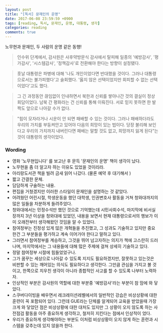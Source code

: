 ```yaml
---
layout: post
title: "[독서] 문재인의 운명"
date: 2017-06-08 23:59:59 +0900
tags: [reading, 독서, 문재인, 운명, 대통령, 생각]
categories: reading
comments: true
---
```

노무현과 문재인, 두 사람의 운명 같은 동행!

> 인수위 단계에서, 감사원은 사후약방문식 감사에서 탈피해 일종의 '예방감사', '평가감사', '시스템감사', '정책감사'로 전환해야 한다는 방향이 설정됐다.

> 훗날 대통령은 파병에 대해 '나도 개인이었다면 반대했을 것이다. 그러나 대통령으로서는 불가피했다'고 술회했다. '옳지 않은 선택이었지만 회피할 수 없는 선택이었다'고도 했다.

> 그 긴 과정동안 끊임없이 인내하면서 북한과 신뢰를 쌓아나간 것의 결실이 정상회담이었다. 남북 간 평화라는 건 신뢰를 통해 이뤄진다. 서로 믿지 못하면 한 발짝도 앞으로 나아갈 수가 없다.

> "힘이 모자라거나 시운이 안 되면 패배할 수 있는 것이다. 그러나 패배하더라도 우리의 가치를 부둥켜안고 있어야 다음의 희망이 있는 법이다. 당장 불리해 보인다고 우리의 가치까지 내버린다면 패배는 말할 것도 없고, 희망까지 잃게 된다"는 것이 대통령의 생각이었다.


### Wording
* 영화 '노무현입니다' 를 보고난 후 문득 '문재인의 운명' 책이 생각이 났다.
* 노무현을 좀 더 알고자 하는 이유도 있었을 것이리라.
* 아리랑도서관 책을 빌려 금새 읽어 나갔다. (물론 예약 후 대기해서 )
* 짧고 간결한 문체.
* 담담하게 구술하는 내용.
* 편집을 거쳤겠지만 이러한 스타일이 문재인을 설명하는 것 같았다.
* 어려웠던 어린시절, 학생운동을 했던 대학생, 인권변호사 활동을 거쳐 청와대까지의 많은 일들을 차분하게 들려주었다.
* 청와대에서는 민정수석만 했던 것으로 기억했는데 시민사회수석, 마지막에 비서실장까지 3년 이상을 청와대에 있었던, 내용을 보면서 현재 대통령으로서의 행보가 이미 오래전부터 생각해왔던 것임을 알 수 있었다.
* 참여정부는 진정성 있게 많은 개혁들을 추진했고, 그 성과도 기술하고 있지만 중요한건 그 부분들을 평가하고 계속 이어가야 한다고 말하고 있다.
* 그러면서 참여정부를 계승하고, 그것을 뛰어 넘고자하는 의지가 책에 고스란히 드러나며, 마지막에서는 그 내용들에 대해 많은 주제에 걸쳐 상세히 기술하고 있다.
* 정말 참여정부 시절에 힘들었었구나.
* 그가 꿈꾸는 세상으로 나아갈 수 있도록 지지도 필요하겠지만, 잘못하고 있는것은 비판할 수 있는 깨어있는 의식도 필요하다고 생각한다. 그만큼 관심을 가지고 볼 것이고, 한쪽으로 치우친 생각이 아니라 종합적인 사고를 할 수 있도록 나부터 노력하자.
* 인상적인 부분은 감사원의 역할에 대한 부분중 '예방감사'라는 부분이 참 맘에 와 닿았다.
* 스쿠버다이빙을 배우면서 레크레이션레벨에서의 일반적인 강습은 비상상황에 대한 훈련이 꼭 포함되어 있다. 그런데 GUE라는 단체를 알게되어 교육을 받았을때 가장 크게 와 닿았던 점은 비상상황에 대한 대처도 있지만 그 상황이 오지 않도록 하는 사전점검 활동을 아주 중요하게 생각하고, 철저히 지킨다는 점에서 인상적이 었다.
* 우리가 중요하게 생각해야하는 부분도 이처럼 비상상황이 오지 않게 하는 훈련과 시스템을 갖추는데 있지 않을까 한다.